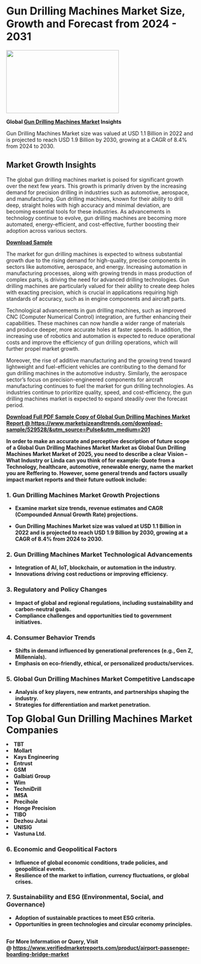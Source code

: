<H1>Gun Drilling Machines Market Size, Growth and Forecast from 2024 - 2031</H1><img class="aligncenter size-medium wp-image-584254" src="https://thirdeyenews.in/wp-content/uploads/2024/09/Global-Market-Research-300x168.jpeg" alt="" width="300" height="168" /><p><strong>Global&nbsp;<a href="https://www.marketsizeandtrends.com/download-sample/529528/&amp;utm_source=Pulse&amp;utm_medium=201">Gun Drilling Machines Market</a> Insights</strong></p><p>Gun Drilling Machines Market size was valued at USD 1.1 Billion in 2022 and is projected to reach USD 1.9 Billion by 2030, growing at a CAGR of 8.4% from 2024 to 2030.</p><p><h2>Market Growth Insights</h2> <p>The global gun drilling machines market is poised for significant growth over the next few years. This growth is primarily driven by the increasing demand for precision drilling in industries such as automotive, aerospace, and manufacturing. Gun drilling machines, known for their ability to drill deep, straight holes with high accuracy and minimal deviation, are becoming essential tools for these industries. As advancements in technology continue to evolve, gun drilling machines are becoming more automated, energy-efficient, and cost-effective, further boosting their adoption across various sectors.</p> <p><strong><a href="#">Download Sample</a></strong></p> <p>The market for gun drilling machines is expected to witness substantial growth due to the rising demand for high-quality, precise components in sectors like automotive, aerospace, and energy. Increasing automation in manufacturing processes, along with growing trends in mass production of complex parts, is driving the need for advanced drilling technologies. Gun drilling machines are particularly valued for their ability to create deep holes with exacting precision, which is crucial in applications requiring high standards of accuracy, such as in engine components and aircraft parts.</p> <p>Technological advancements in gun drilling machines, such as improved CNC (Computer Numerical Control) integration, are further enhancing their capabilities. These machines can now handle a wider range of materials and produce deeper, more accurate holes at faster speeds. In addition, the increasing use of robotics and automation is expected to reduce operational costs and improve the efficiency of gun drilling operations, which will further propel market growth.</p> <p>Moreover, the rise of additive manufacturing and the growing trend toward lightweight and fuel-efficient vehicles are contributing to the demand for gun drilling machines in the automotive industry. Similarly, the aerospace sector’s focus on precision-engineered components for aircraft manufacturing continues to fuel the market for gun drilling technologies. As industries continue to prioritize quality, speed, and cost-efficiency, the gun drilling machines market is expected to expand steadily over the forecast period.</p> <p><strong><a href="#"></p><p><span class=""><strong>Download Full PDF Sample Copy of Global Gun Drilling Machines Market Report</strong> @ <a href="https://www.marketsizeandtrends.com/download-sample/529528/&amp;utm_source=Pulse&amp;utm_medium=201" target="_blank">https://www.marketsizeandtrends.com/download-sample/529528/&amp;utm_source=Pulse&amp;utm_medium=201</a></span></p><p>In order to make an accurate and perceptive description of future scope of a Global&nbsp;Gun Drilling Machines Market Market as Global&nbsp;Gun Drilling Machines Market Market of 2025, you need to describe a clear Vision &ndash; What Industry or Linda can you think of for example: Quote from a Technology, healthcare, automotive, renewable energy, name the market you are Reffering to. However, some general trends and factors usually impact market reports and their future outlook include:</p><h3>1.&nbsp;<strong>Gun Drilling Machines Market Growth Projections</strong></h3><ul><li>Examine market size trends, revenue estimates and CAGR (Compounded Annual Growth Rate) projections.</li><li><p>Gun Drilling Machines Market size was valued at USD 1.1 Billion in 2022 and is projected to reach USD 1.9 Billion by 2030, growing at a CAGR of 8.4% from 2024 to 2030.</p></li></ul><h3>2.&nbsp;<strong>Gun Drilling Machines Market Technological Advancements</strong></h3><ul><li>Integration of AI, IoT, blockchain, or automation in the industry.</li><li>Innovations driving cost reductions or improving efficiency.</li></ul><h3>3.&nbsp;<strong>Regulatory and Policy Changes</strong></h3><ul><li>Impact of global and regional regulations, including sustainability and carbon-neutral goals.</li><li>Compliance challenges and opportunities tied to government initiatives.</li></ul><h3>4.&nbsp;<strong>Consumer Behavior Trends</strong></h3><ul><li>Shifts in demand influenced by generational preferences (e.g., Gen Z, Millennials).</li><li>Emphasis on eco-friendly, ethical, or personalized products/services.</li></ul><h3>5.&nbsp;<strong>Global Gun Drilling Machines Market Competitive Landscape</strong></h3><ul><li>Analysis of key players, new entrants, and partnerships shaping the industry.</li><li>Strategies for differentiation and market penetration.</li></ul><p data-pm-slice="1 1 []"><span style="color: inherit; font-family: inherit; font-size: 25px;">Top Global Gun Drilling Machines Market Companies</span></p><div class="" data-test-id=""><p><li>TBT</li><li> Mollart</li><li> Kays Engineering</li><li> Entrust</li><li> GSM</li><li> Galbiati Group</li><li> Wim</li><li> TechniDrill</li><li> IMSA</li><li> Precihole</li><li> Honge Precision</li><li> TIBO</li><li> Dezhou Jutai</li><li> UNISIG</li><li> Vastuna Ltd.</li></p></div><h3>6.&nbsp;<strong>Economic and Geopolitical Factors</strong></h3><ul><li>Influence of global economic conditions, trade policies, and geopolitical events.</li><li>Resilience of the market to inflation, currency fluctuations, or global crises.</li></ul><h3>7.&nbsp;<strong>Sustainability and ESG (Environmental, Social, and Governance)</strong></h3><ul><li>Adoption of sustainable practices to meet ESG criteria.</li><li>Opportunities in green technologies and circular economy principles.</li></ul><h2><strong style="font-size: 14px;">For More Information or Query, Visit @&nbsp;</strong><a style="background-color: #ffffff; font-size: 14px;" href="https://www.marketsizeandtrends.com/report/gun-drilling-machines-market/" target="_blank">https://www.verifiedmarketreports.com/product/airport-passenger-boarding-bridge-market</a></h2>
